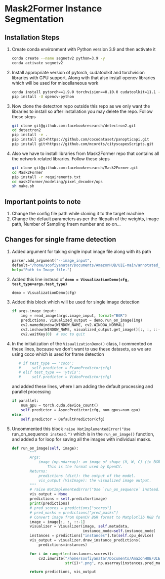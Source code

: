 # Mask2Former Instance Segmentation

## Installation Steps
1. Create conda environment with Python version 3.9 and then activate it
    ```bash
    conda create --name segnetv2 python=3.9 -y
    conda activate segnetv2
    ````
2. Install appropriate version of pytorch, cudatoolkit and torchvision libraries with GPU support. Along with that also install opencv libraries which will be used for miscellaneous work
    ```bash
    conda install pytorch==1.9.0 torchvision==0.10.0 cudatoolkit=11.1 -c pytorch -c nvidia
    pip install -U opencv-python
    ```
3. Now clone the detectron repo outside this repo as we only want the libraries to install so after installation you may delete the repo. Follow these steps
    ```bash
    git clone git@github.com:facebookresearch/detectron2.git
    cd detectron2
    pip install -e .
    pip install git+https://github.com/cocodataset/panopticapi.git
    pip install git+https://github.com/mcordts/cityscapesScripts.git
    ```
4. Also we have to install libraries from Mask2Former repo that contains all the network related libraries. Follow these steps
    ```bash
    git clone git@github.com:facebookresearch/Mask2Former.git
    cd Mask2Former
    pip install -r requirements.txt
    cd mask2former/modeling/pixel_decoder/ops
    sh make.sh
    ```

## Important points to note

1. Change the config file path while cloning it to the target machine
2. Change the default parameters as per the filepath of the weights, image path, Number of Sampling fraem number and so on...

## Changes for single frame detection

1. Added argument for taking single input image file along with its path
    
    ```python
    parser.add_argument("--image_input", 
    default="/home/soofiyanatar/Documents/AmazonHUB/UIE-main/annotated_real_v1_resized/images/scene_03/bin_1E/bin_1E_color_0006.png",
    help="Path to Image file.")
    ```
    
2. Added this line instead of **`demo = VisualizationDemo(cfg, test_type=args.test_type)`**
    
    ```python
    demo = VisualizationDemo(cfg)
    ```
    
1. Added this block which will be used for single image detection
    
    ```python
    if args.image_input:
    	img = read_image(args.image_input, format="BGR")
    	predictions, visualized_output = demo.run_on_image(img)
    	cv2.namedWindow(WINDOW_NAME, cv2.WINDOW_NORMAL)
    	cv2.imshow(WINDOW_NAME, visualized_output.get_image()[:, :, ::-1])
    	cv2.waitKey(0)  # esc to quit
    ```
    
2. In the initialization of the `VisualizationDemo()` class, I commented on these lines, because we don't want to use these datasets, as we are using coco which is used for frame detection
    
    ```python
       # if test_type == 'coco': 
       #     self.predictor = FramePredictor(cfg)
       # elif test_type == 'ytvis':
       #     self.predictor = VideoPredictor(cfg)
    ```
    
    and added these lines, where I am adding the default processing and parallel processing
    
    ```python
    if parallel:
        num_gpu = torch.cuda.device_count()
        self.predictor = AsyncPredictor(cfg, num_gpus=num_gpu)
    else:
        self.predictor = DefaultPredictor(cfg)
    ```
    
3. Uncommented this block `raise NotImplementedError("Use `run_on_sequence` instead.")` which is in the `run_on_image()` function, and added a for loop for saving all the images with individual masks.
    
    ```python
    def run_on_image(self, image):
            """
            Args:
                image (np.ndarray): an image of shape (H, W, C) (in BGR order).
                    This is the format used by OpenCV.
            Returns:
                predictions (dict): the output of the model.
                vis_output (VisImage): the visualized image output.
            """
            # raise NotImplementedError("Use `run_on_sequence` instead.")
            vis_output = None
            predictions = self.predictor(image)
            print(predictions)
            # pred_scores = predictions["scores"]
            # pred_masks = predictions["pred_masks"]
            # Convert image from OpenCV BGR format to Matplotlib RGB format.
            image = image[:, :, ::-1]
            visualizer = Visualizer(image, self.metadata,
                                    instance_mode=self.instance_mode)
            instances = predictions["instances"].to(self.cpu_device)
            vis_output = visualizer.draw_instance_predictions(
                predictions=instances)
    
            for i in range(len(instances.scores)):
                cv2.imwrite("/home/soofiyanatar/Documents/AmazonHUB/UIE-main/masks/label_image" +
                            str(i)+".png", np.asarray(instances.pred_masks)[i])
    
            return predictions, vis_output
    ```
